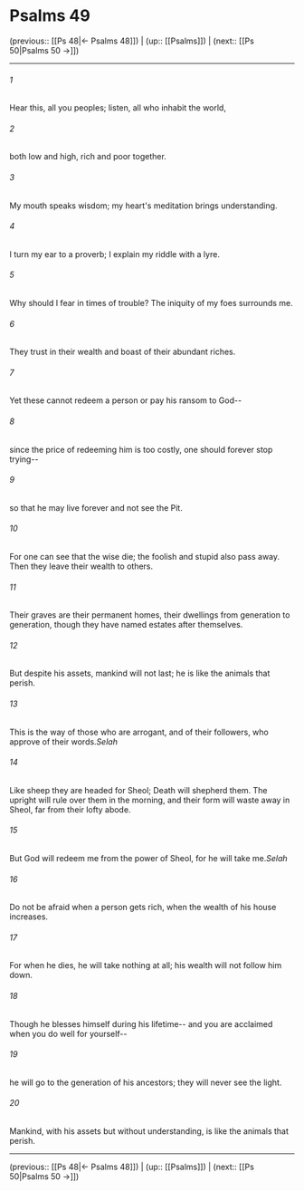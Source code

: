 # Psalms 49

(previous:: [[Ps 48|← Psalms 48]]) | (up:: [[Psalms]]) | (next:: [[Ps 50|Psalms 50 →]])

***


###### 1 
Hear this, all you peoples; listen, all who inhabit the world, 

###### 2 
both low and high, rich and poor together. 

###### 3 
My mouth speaks wisdom; my heart's meditation brings understanding. 

###### 4 
I turn my ear to a proverb; I explain my riddle with a lyre. 

###### 5 
Why should I fear in times of trouble? The iniquity of my foes surrounds me. 

###### 6 
They trust in their wealth and boast of their abundant riches. 

###### 7 
Yet these cannot redeem a person or pay his ransom to God-- 

###### 8 
since the price of redeeming him is too costly, one should forever stop trying-- 

###### 9 
so that he may live forever and not see the Pit. 

###### 10 
For one can see that the wise die; the foolish and stupid also pass away. Then they leave their wealth to others. 

###### 11 
Their graves are their permanent homes, their dwellings from generation to generation, though they have named estates after themselves. 

###### 12 
But despite his assets, mankind will not last; he is like the animals that perish. 

###### 13 
This is the way of those who are arrogant, and of their followers, who approve of their words._Selah_ 

###### 14 
Like sheep they are headed for Sheol; Death will shepherd them. The upright will rule over them in the morning, and their form will waste away in Sheol, far from their lofty abode. 

###### 15 
But God will redeem me from the power of Sheol, for he will take me._Selah_ 

###### 16 
Do not be afraid when a person gets rich, when the wealth of his house increases. 

###### 17 
For when he dies, he will take nothing at all; his wealth will not follow him down. 

###### 18 
Though he blesses himself during his lifetime-- and you are acclaimed when you do well for yourself-- 

###### 19 
he will go to the generation of his ancestors; they will never see the light. 

###### 20 
Mankind, with his assets but without understanding, is like the animals that perish.

***

(previous:: [[Ps 48|← Psalms 48]]) | (up:: [[Psalms]]) | (next:: [[Ps 50|Psalms 50 →]])
